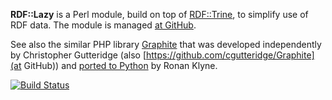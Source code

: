 **RDF::Lazy** is a Perl module, build on top of [RDF::Trine], to simplify use of
RDF data. The module is managed [at GitHub](https://github.com/nichtich/RDF-Lazy).

See also the similar PHP library [Graphite] that was developed independently by
Christopher Gutteridge (also [https://github.com/cgutteridge/Graphite](at GitHub))
and [ported to Python](http://code.google.com/p/python-graphite/) by Ronan Klyne.

[![Build Status](https://travis-ci.org/nichtich/RDF-Lazy.png)](https://travis-ci.org/nichtich/RDF-Lazy)

[Graphite]: http://graphite.ecs.soton.ac.uk/
[RDF::Trine]: http://metacpan.org/module/RDF::Trine
